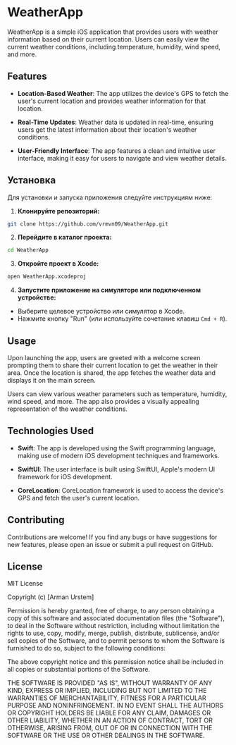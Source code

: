 # WeatherApp

WeatherApp is a simple iOS application that provides users with weather information based on their current location. Users can easily view the current weather conditions, including temperature, humidity, wind speed, and more.

## Features

- **Location-Based Weather**: The app utilizes the device's GPS to fetch the user's current location and provides weather information for that location.

- **Real-Time Updates**: Weather data is updated in real-time, ensuring users get the latest information about their location's weather conditions.

- **User-Friendly Interface**: The app features a clean and intuitive user interface, making it easy for users to navigate and view weather details.

## Установка

Для установки и запуска приложения следуйте инструкциям ниже:

1. **Клонируйте репозиторий:**
```sh
git clone https://github.com/vrmvn09/WeatherApp.git
```
2. **Перейдите в каталог проекта:**
```sh
cd WeatherApp
```
3. **Откройте проект в Xcode:**
```sh
open WeatherApp.xcodeproj
```
4. **Запустите приложение на симуляторе или подключенном устройстве:**
- Выберите целевое устройство или симулятор в Xcode.
- Нажмите кнопку "Run" (или используйте сочетание клавиш `Cmd + R`).

## Usage

Upon launching the app, users are greeted with a welcome screen prompting them to share their current location to get the weather in their area. Once the location is shared, the app fetches the weather data and displays it on the main screen.

Users can view various weather parameters such as temperature, humidity, wind speed, and more. The app also provides a visually appealing representation of the weather conditions.

## Technologies Used

- **Swift**: The app is developed using the Swift programming language, making use of modern iOS development techniques and frameworks.

- **SwiftUI**: The user interface is built using SwiftUI, Apple's modern UI framework for iOS development.

- **CoreLocation**: CoreLocation framework is used to access the device's GPS and fetch the user's current location.

## Contributing

Contributions are welcome! If you find any bugs or have suggestions for new features, please open an issue or submit a pull request on GitHub.

## License

MIT License

Copyright (c) [Arman Urstem]

Permission is hereby granted, free of charge, to any person obtaining a copy
of this software and associated documentation files (the "Software"), to deal
in the Software without restriction, including without limitation the rights
to use, copy, modify, merge, publish, distribute, sublicense, and/or sell
copies of the Software, and to permit persons to whom the Software is
furnished to do so, subject to the following conditions:

The above copyright notice and this permission notice shall be included in all
copies or substantial portions of the Software.

THE SOFTWARE IS PROVIDED "AS IS", WITHOUT WARRANTY OF ANY KIND, EXPRESS OR
IMPLIED, INCLUDING BUT NOT LIMITED TO THE WARRANTIES OF MERCHANTABILITY,
FITNESS FOR A PARTICULAR PURPOSE AND NONINFRINGEMENT. IN NO EVENT SHALL THE
AUTHORS OR COPYRIGHT HOLDERS BE LIABLE FOR ANY CLAIM, DAMAGES OR OTHER
LIABILITY, WHETHER IN AN ACTION OF CONTRACT, TORT OR OTHERWISE, ARISING FROM,
OUT OF OR IN CONNECTION WITH THE SOFTWARE OR THE USE OR OTHER DEALINGS IN THE
SOFTWARE.

